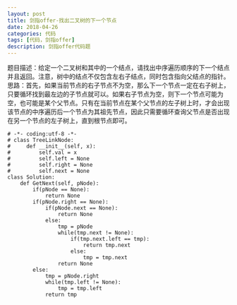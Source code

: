 ```yaml
---
layout: post
title: 剑指offer-找出二叉树的下一个节点
date: 2018-04-26
categories: 代码
tags: [代码，剑指offer]
description: 剑指offer代码题
---
```


题目描述：给定一个二叉树和其中的一个结点，请找出中序遍历顺序的下一个结点并且返回。注意，树中的结点不仅包含左右子结点，同时包含指向父结点的指针。
思路：首先，如果当前节点的右子节点不为空，那么下一个节点一定在右子树上，只要循环找到最左边的子节点就可以。如果右子节点为空，则下一个节点可能为空，也可能是某个父节点。只有在当前节点在某个父节点的左子树上时，才会出现该节点的中序遍历后一个节点为其祖先节点，因此只需要循环查询父节点是否出现在另一个节点的左子树上，直到根节点即可。

```
# -*- coding:utf-8 -*-
# class TreeLinkNode:
#     def __init__(self, x):
#         self.val = x
#         self.left = None
#         self.right = None
#         self.next = None
class Solution:
    def GetNext(self, pNode):
        if(pNode == None):
            return None
        if(pNode.right == None):
            if(pNode.next == None):
                return None
            else:
                tmp = pNode
                while(tmp.next != None):
                    if(tmp.next.left == tmp):
                        return tmp.next
                    else:
                        tmp = tmp.next
                return None
        else:
            tmp = pNode.right
            while(tmp.left != None):
                tmp = tmp.left
            return tmp
```
